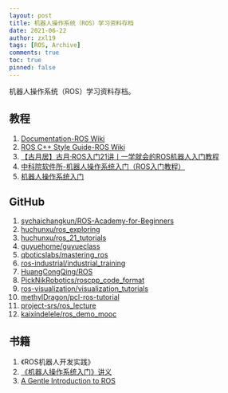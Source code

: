 ```yaml
---
layout: post
title: 机器人操作系统（ROS）学习资料存档
date: 2021-06-22
author: zxl19
tags: [ROS, Archive]
comments: true
toc: true
pinned: false
---
```


机器人操作系统（ROS）学习资料存档。

<!-- more -->

## 教程

1. [Documentation-ROS Wiki](https://wiki.ros.org)
2. [ROS C++ Style Guide-ROS Wiki](http://wiki.ros.org/CppStyleGuide)
3. [【古月居】古月·ROS入门21讲丨一学就会的ROS机器人入门教程](https://www.bilibili.com/video/BV1zt411G7Vn)
4. [中科院软件所-机器人操作系统入门（ROS入门教程）](https://www.bilibili.com/video/BV1mJ411R7Ni)
5. [机器人操作系统入门](https://www.icourse163.org/course/ISCAS-1002580008)

## GitHub

1. [sychaichangkun/ROS-Academy-for-Beginners](https://github.com/sychaichangkun/ROS-Academy-for-Beginners)
2. [huchunxu/ros_exploring](https://github.com/huchunxu/ros_exploring)
3. [huchunxu/ros_21_tutorials](https://github.com/huchunxu/ros_21_tutorials)
4. [guyuehome/guyueclass](https://github.com/guyuehome/guyueclass)
5. [qboticslabs/mastering_ros](https://github.com/qboticslabs/mastering_ros)
6. [ros-industrial/industrial_training](https://github.com/ros-industrial/industrial_training)
7. [HuangCongQing/ROS](https://github.com/HuangCongQing/ROS)
8. [PickNikRobotics/roscpp_code_format](https://github.com/PickNikRobotics/roscpp_code_format)
9. [ros-visualization/visualization_tutorials](https://github.com/ros-visualization/visualization_tutorials)
10. [methylDragon/pcl-ros-tutorial](https://github.com/methylDragon/pcl-ros-tutorial)
11. [project-srs/ros_lecture](https://github.com/project-srs/ros_lecture)
12. [kaixindelele/ros_demo_mooc](https://github.com/kaixindelele/ros_demo_mooc)

## 书籍

1. 《ROS机器人开发实践》
2. [《机器人操作系统入门》讲义](https://sychaichangkun.gitbooks.io/ros-tutorial-icourse163/content/)
3. [A Gentle Introduction to ROS](https://cse.sc.edu/~jokane/agitr/)
